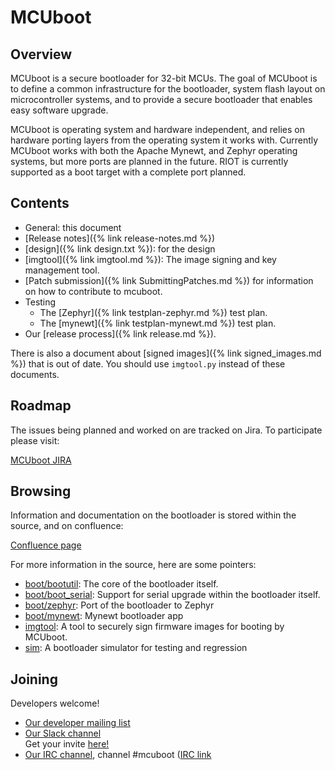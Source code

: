 # MCUboot

## Overview

MCUboot is a secure bootloader for 32-bit MCUs.   The goal of MCUboot is to
define a common infrastructure for the bootloader, system flash layout on
microcontroller systems, and to provide a secure bootloader that enables
easy software upgrade.

MCUboot is operating system and hardware independent, and relies on
hardware porting layers from the operating system it works with.  Currently
MCUboot works with both the Apache Mynewt, and Zephyr operating systems, but
more ports are planned in the future. RIOT is currently supported as a boot
target with a complete port planned.

## Contents

- General: this document
- [Release notes]({% link release-notes.md %})
- [design]({% link design.txt %}): for the design
- [imgtool]({% link imgtool.md %}): The image signing and key management
  tool.
- [Patch submission]({% link SubmittingPatches.md %}) for information
  on how to contribute to mcuboot.
- Testing
  - The [Zephyr]({% link testplan-zephyr.md %}) test plan.
  - The [mynewt]({% link testplan-mynewt.md %}) test plan.
- Our [release process]({% link release.md %}).

There is also a document about [signed images]({% link
signed_images.md %}) that is out of date.  You should use `imgtool.py`
instead of these documents.

## Roadmap

The issues being planned and worked on are tracked on Jira. To participate
please visit:

[MCUboot JIRA](https://runtimeco.atlassian.net/projects/MCUB/summary)

## Browsing

Information and documentation on the bootloader is stored within the source, and on confluence:

[Confluence page](https://runtimeco.atlassian.net/wiki/discover/all-updates)

For more information in the source, here are some pointers:

- [boot/bootutil](https://github.com/runtimeco/mcuboot/tree/master/boot/bootutil): The core of the bootloader itself.
- [boot/boot\_serial](https://github.com/runtimeco/mcuboot/tree/master/boot/boot_serial): Support for serial upgrade within the bootloader itself.
- [boot/zephyr](https://github.com/runtimeco/mcuboot/tree/master/boot/zephyr): Port of the bootloader to Zephyr
- [boot/mynewt](https://github.com/runtimeco/mcuboot/tree/master/boot/mynewt): Mynewt bootloader app
- [imgtool](https://github.com/runtimeco/mcuboot/tree/master/imgtool): A tool to securely sign firmware images for booting by MCUboot.
- [sim](https://github.com/runtimeco/mcuboot/tree/master/sim): A bootloader simulator for testing and regression

## Joining

Developers welcome!

* [Our developer mailing list](http://lists.runtime.co/mailman/listinfo/dev-mcuboot_lists.runtime.co)
* [Our Slack channel](https://mcuboot.slack.com/)<br />
  Get your invite [here!](https://join.slack.com/t/mcuboot/shared_invite/MjE2NDcwMTQ2MTYyLTE1MDA4MTIzNTAtYzgyZTU0NjFkMg)
* [Our IRC channel](http://irc.freenode.net), channel #mcuboot ([IRC
  link](irc://chat.freenode.net/#mcuboot)

